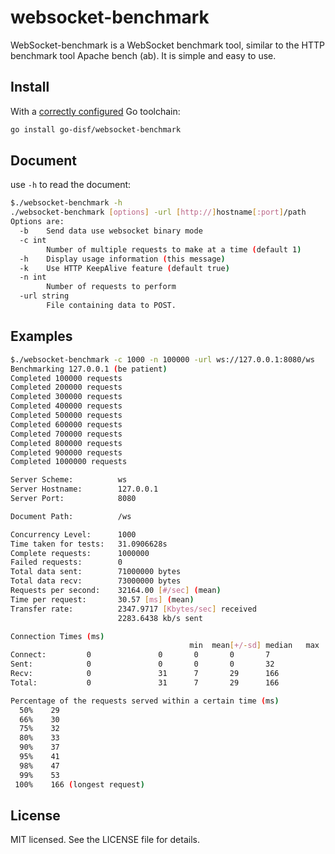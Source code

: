 # websocket-benchmark
WebSocket-benchmark is a WebSocket benchmark tool, similar to the HTTP benchmark tool Apache bench (ab). It is simple and easy to use.



## Install

With a [correctly configured](https://golang.org/doc/install#testing) Go toolchain:

```sh
go install go-disf/websocket-benchmark
```

## Document

use `-h` to read the document:

```sh
$./websocket-benchmark -h
./websocket-benchmark [options] -url [http://]hostname[:port]/path
Options are:
  -b    Send data use websocket binary mode
  -c int
        Number of multiple requests to make at a time (default 1)
  -h    Display usage information (this message)
  -k    Use HTTP KeepAlive feature (default true)
  -n int
        Number of requests to perform
  -url string
        File containing data to POST. 
```

## Examples



```sh
$./websocket-benchmark -c 1000 -n 100000 -url ws://127.0.0.1:8080/ws
Benchmarking 127.0.0.1 (be patient)
Completed 100000 requests
Completed 200000 requests
Completed 300000 requests
Completed 400000 requests
Completed 500000 requests
Completed 600000 requests
Completed 700000 requests
Completed 800000 requests
Completed 900000 requests
Completed 1000000 requests

Server Scheme:          ws
Server Hostname:        127.0.0.1
Server Port:            8080

Document Path:          /ws

Concurrency Level:      1000
Time taken for tests:   31.0906628s
Complete requests:      1000000
Failed requests:        0
Total data sent:        71000000 bytes
Total data recv:        73000000 bytes
Requests per second:    32164.00 [#/sec] (mean)
Time per request:       30.57 [ms] (mean)
Transfer rate:          2347.9717 [Kbytes/sec] received
                        2283.6438 kb/s sent

Connection Times (ms)
                                        min  mean[+/-sd] median   max
Connect:         0               0       0       0       7
Sent:            0               0       0       0       32
Recv:            0               31      7       29      166
Total:           0               31      7       29      166

Percentage of the requests served within a certain time (ms)
  50%    29
  66%    30
  75%    32
  80%    33
  90%    37
  95%    41
  98%    47
  99%    53
 100%    166 (longest request)
```


## License

MIT licensed. See the LICENSE file for details.